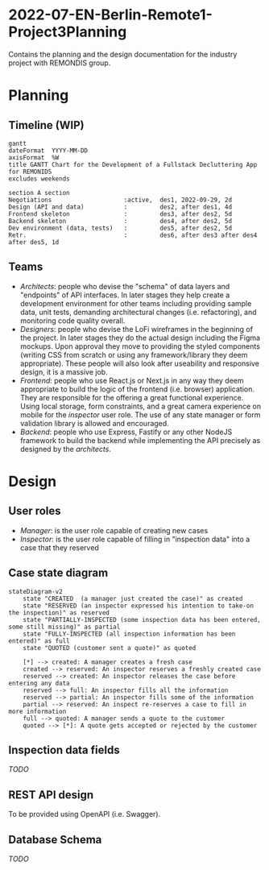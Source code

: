 # 2022-07-EN-Berlin-Remote1-Project3Planning
Contains the planning and the design documentation for the industry project with REMONDIS group.

# Planning

## Timeline (WIP)

```mermaid
gantt
dateFormat  YYYY-MM-DD
axisFormat  %W
title GANTT Chart for the Development of a Fullstack Decluttering App for REMONIDS
excludes weekends

section A section
Negotiations                    :active,  des1, 2022-09-29, 2d
Design (API and data)           :         des2, after des1, 4d
Frontend skeleton               :         des3, after des2, 5d
Backend skeleton                :         des4, after des2, 5d
Dev environment (data, tests)   :         des5, after des2, 5d
Retr.                           :         des6, after des3 after des4 after des5, 1d
```

## Teams

- _Architects_: people who devise the "schema" of data layers and "endpoints" of API interfaces. In later stages they help create a development environment for other teams including providing sample data, unit tests, demanding architectural changes (i.e. refactoring), and monitoring code quality overall.
- _Designers_: people who devise the LoFi wireframes in the beginning of the project. In later stages they do the actual design including the Figma mockups. Upon approval they move to providing the styled components (writing CSS from scratch or using any framework/library they deem appropriate). These people will also look after useability and responsive design, it is a massive job.
- _Frontend_: people who use React.js or Next.js in any way they deem appropriate to build the logic of the frontend (i.e. browser) application. They are responsible for the offering a great functional experience. Using local storage, form constraints, and a great camera experience on mobile for the _inspector_ user role. The use of any state manager or form validation library is allowed and encouraged.
- _Backend_: people who use Express, Fastify or any other NodeJS framework to build the backend while implementing the API precisely as designed by the _architects_.

# Design

## User roles

- _Manager_: is the user role capable of creating new cases
- _Inspector_: is the user role capable of filling in "inspection data" into a case that they reserved

## Case state diagram

```mermaid
stateDiagram-v2
    state "CREATED  (a manager just created the case)" as created
    state "RESERVED (an inspector expressed his intention to take-on the inspection)" as reserved
    state "PARTIALLY-INSPECTED (some inspection data has been entered, some still missing)" as partial
    state "FULLY-INSPECTED (all inspection information has been entered)" as full
    state "QUOTED (customer sent a quote)" as quoted
    
    [*] --> created: A manager creates a fresh case
    created --> reserved: An inspector reserves a freshly created case
    reserved --> created: An inspector releases the case before entering any data
    reserved --> full: An inspector fills all the information
    reserved --> partial: An inspector fills some of the information
    partial --> reserved: An inspect re-reserves a case to fill in more information
    full --> quoted: A manager sends a quote to the customer
    quoted --> [*]: A quote gets accepted or rejected by the customer
```

## Inspection data fields

_TODO_

## REST API design

To be provided using OpenAPI (i.e. Swagger).

## Database Schema

_TODO_
